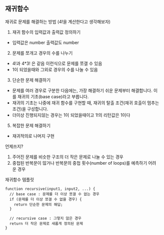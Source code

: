 재귀함수
---

재귀로 문제를 해결하는 방법 (4!을 계산한다고 생각해보자)
1. 재귀 함수의 입력값과 출력값 정의하기
  - 입력값은 number 출력값도 number
2. 문제를 쪼개고 경우의 수를 나누기
  - 4!과 4*3! 은 같음 이런식으로 문제를 쪼갤 수 있음
  - 1이 되었을때와 그외로 경우의 수를 나눌 수 있음
3. 단순한 문제 해결하기
  - 문제를 여러 경우로 구분한 다음에는, 가장 해결하기 쉬운 문제부터 해결합니다. 이를 재귀의 기초(base case)라고 부릅니다. 
  - 재귀의 기초는 나중에 재귀 함수를 구현할 때, 재귀의 탈출 조건(재귀 호출이 멈추는 조건)을 구성합니다.
  - 더이상 진행되지않는 경우는 1이 되었을때이고 1!의 리턴값은 1이다
5. 복잡한 문제 해결하기
  - 재귀적의로 나머지 구현

언제쓰지?
1. 주어진 문제를 비슷한 구조의 더 작은 문제로 나눌 수 있는 경우
2. 중첩된 반복문이 많거나 반복문의 중첩 횟수(number of loops)를 예측하기 어려운 경우

재귀함수 템플릿
```
function recursive(input1, input2, ...) {
  // base case : 문제를 더 이상 쪼갤 수 없는 경우
  if (문제를 더 이상 쪼갤 수 없을 경우) {
    return 단순한 문제의 해답;
  }

  // recursive case : 그렇지 않은 경우
  return 더 작은 문제로 새롭게 정의된 문제
}
```
